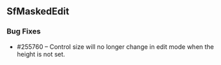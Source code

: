 ﻿## SfMaskedEdit

### Bug Fixes

* \#255760 – Control size will no longer change in edit mode when the height is not set.
